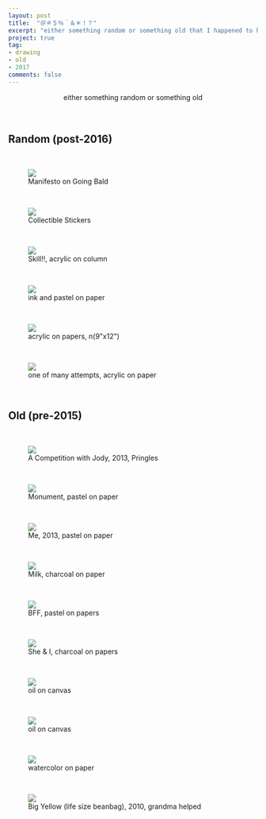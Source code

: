 ```yaml
---
layout: post
title:  "＠＃＄％＾＆＊！？"
excerpt: "either something random or something old that I happened to have a photo of"
project: true
tag:
- drawing
- old
- 2017
comments: false
---
```


<center> either something random or something old </center>
<br>
<br>

## Random (post-2016)

<br>

<figure>
	<a href="https://drive.google.com/uc?id=1bROlSshoA7jad_4YhLjeK4MW5n0JLZeA" class="image-popup"><img src="https://drive.google.com/uc?id=1bROlSshoA7jad_4YhLjeK4MW5n0JLZeA"></a>
	<figcaption> Manifesto on Going Bald </figcaption>
</figure>

<br>

<figure>
	<a href="https://drive.google.com/uc?id=1Nh_DCnu0sfgxWdZLtd1gHy0urHxOG4k9" class="image-popup"><img src="https://drive.google.com/uc?id=1Nh_DCnu0sfgxWdZLtd1gHy0urHxOG4k9"></a>
	<figcaption> Collectible Stickers </figcaption>
</figure>

<br>

<figure>
	<a href="https://drive.google.com/uc?id=1raPImSc2geyXsZ2_Qe14nmsd7AAYUOfR" class="image-popup"><img src="https://drive.google.com/uc?id=1raPImSc2geyXsZ2_Qe14nmsd7AAYUOfR"></a>
	<figcaption> Skill!!, acrylic on column </figcaption>
</figure>
 
 <br>

<figure>
	<a href="https://drive.google.com/uc?id=1nWb-nNBCDSW89NFJeeeoxQfgtzC3ZevY" class="image-popup"><img src="https://drive.google.com/uc?id=1nWb-nNBCDSW89NFJeeeoxQfgtzC3ZevY"></a>
	<figcaption> ink and pastel on paper </figcaption>
</figure>

<br>

<figure>
	<a href="https://drive.google.com/uc?id=1rmAgYNdzX2_qUNbE_T6CgiwODxowfkVr" class="image-popup"><img src="https://drive.google.com/uc?id=1rmAgYNdzX2_qUNbE_T6CgiwODxowfkVr"></a>
	<figcaption> acrylic on papers, n(9"x12") </figcaption>
</figure>

<br>

<figure>
	<a href="https://drive.google.com/uc?id=1myslhg9NA9HPmq1lr2wFykafjHIh6an7" class="image-popup"><img src="https://drive.google.com/uc?id=1myslhg9NA9HPmq1lr2wFykafjHIh6an7"></a>
	<figcaption> one of many attempts, acrylic on paper </figcaption>
</figure>

<br>

## Old (pre-2015)

<br>

<figure>
	<a href="https://drive.google.com/uc?id=1BZsepuvjoyfc67979kiTko8EI19jE8-0" class="image-popup"><img src="https://drive.google.com/uc?id=1BZsepuvjoyfc67979kiTko8EI19jE8-0"></a>
	<figcaption> A Competition with Jody, 2013, Pringles </figcaption>
</figure>

<br>

<figure>
	<a href="https://drive.google.com/uc?id=0B_c7340CNfFDTE1mQm5WSW9WT1k" class="image-popup"><img src="https://drive.google.com/uc?id=0B_c7340CNfFDTE1mQm5WSW9WT1k"></a>
	<figcaption> Monument, pastel on paper </figcaption>
</figure>

<br>

<figure>
	<a href="https://drive.google.com/uc?id=18AEgDmTRWSGtgNT2LlTAKCgtMKvKVPuy" class="image-popup"><img src="https://drive.google.com/uc?id=18AEgDmTRWSGtgNT2LlTAKCgtMKvKVPuy"></a>
	<figcaption> Me, 2013, pastel on paper </figcaption>
</figure>

<br>

<figure>
	<a href="https://drive.google.com/uc?id=0B_c7340CNfFDSFJEdmw1X2pwOGM" class="image-popup"><img src="https://drive.google.com/uc?id=0B_c7340CNfFDSFJEdmw1X2pwOGM"></a>
	<figcaption> Milk, charcoal on paper </figcaption>
</figure>

<br>

<figure>
	<a href="https://drive.google.com/uc?id=0B_c7340CNfFDWURhTjFXVmJPZWs" class="image-popup"><img src="https://drive.google.com/uc?id=0B_c7340CNfFDWURhTjFXVmJPZWs"></a>
	<figcaption> BFF, pastel on papers </figcaption>
</figure>

<br>

<figure>
	<a href="https://drive.google.com/uc?id=0B_c7340CNfFDSzJScmswenMySUU" class="image-popup"><img src="https://drive.google.com/uc?id=0B_c7340CNfFDSzJScmswenMySUU"></a>
	<figcaption> She & I, charcoal on papers </figcaption>
</figure>

<br>

<figure>
	<a href="https://drive.google.com/uc?id=0B_c7340CNfFDSDExTWdvSWxZX28" class="image-popup"><img src="https://drive.google.com/uc?id=0B_c7340CNfFDSDExTWdvSWxZX28"></a>
	<figcaption> oil on canvas </figcaption>
</figure>
<br>

<figure>
	<a href="https://drive.google.com/uc?id=0B_c7340CNfFDenV1VmwxenFrelk" class="image-popup"><img src="https://drive.google.com/uc?id=0B_c7340CNfFDenV1VmwxenFrelk"></a>
	<figcaption> oil on canvas </figcaption>
</figure>
<br>

<figure>
	<a href="https://drive.google.com/uc?id=0B_c7340CNfFDMGJlQmpqR3oyUE0" class="image-popup"><img src="https://drive.google.com/uc?id=0B_c7340CNfFDMGJlQmpqR3oyUE0"></a>
	<figcaption> watercolor on paper </figcaption>
</figure>

<br>

<figure>
	<a href="https://drive.google.com/uc?id=1dhCqysnvNxW3h7EKUNpq0hzclXwxJDVl" class="image-popup"><img src="https://drive.google.com/uc?id=1dhCqysnvNxW3h7EKUNpq0hzclXwxJDVl"></a>
	<figcaption> Big Yellow (life size beanbag), 2010, grandma helped </figcaption>
</figure>
